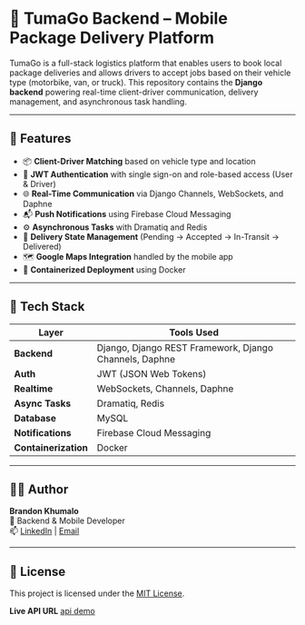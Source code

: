 # 🚚 TumaGo Backend – Mobile Package Delivery Platform

TumaGo is a full-stack logistics platform that enables users to book local package deliveries and allows drivers to accept jobs based on their vehicle type (motorbike, van, or truck). This repository contains the **Django backend** powering real-time client-driver communication, delivery management, and asynchronous task handling.

---

## 🚀 Features

- 📦 **Client-Driver Matching** based on vehicle type and location
- 🔐 **JWT Authentication** with single sign-on and role-based access (User & Driver)
- 🌐 **Real-Time Communication** via Django Channels, WebSockets, and Daphne
- 📬 **Push Notifications** using Firebase Cloud Messaging
- ⚙️ **Asynchronous Tasks** with Dramatiq and Redis
- 🔁 **Delivery State Management** (Pending → Accepted → In-Transit → Delivered)
- 🗺️ **Google Maps Integration** handled by the mobile app
- 🐳 **Containerized Deployment** using Docker

---

## 🧠 Tech Stack

| Layer         | Tools Used                                                                 |
|---------------|------------------------------------------------------------------------------|
| **Backend**   | Django, Django REST Framework, Django Channels, Daphne                      |
| **Auth**      | JWT (JSON Web Tokens)                                                       |
| **Realtime**  | WebSockets, Channels, Daphne                                                |
| **Async Tasks**| Dramatiq, Redis                                                            |
| **Database**  | MySQL                                                                       |
| **Notifications** | Firebase Cloud Messaging                                                |
| **Containerization** | Docker                                                               |

---

## 🙋‍♂️ Author

**Brandon Khumalo**  
🚀 Backend & Mobile Developer  
📫 [LinkedIn](https://www.linkedin.com/in/brandon-khumalo04) | [Email](mailto:brandonkhumz40@gmail.com)

---

## 📄 License

This project is licensed under the [MIT License](LICENSE).

**Live API URL**
[api demo](https://tumago.onrender.com/swagger/)